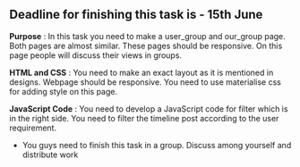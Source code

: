 ## Deadline for finishing this task is - 15th June

**Purpose** : In this task you need to make a user_group and our_group page. Both pages are almost similar. These pages should be responsive. On this page people will discuss their views in groups.

**HTML and CSS** : You need to make an exact layout as it is mentioned in designs. Webpage should be responsive. You need to use materialise css for adding style on this page.

**JavaScript Code** : You need to develop a JavaScript code for filter which is in the right side. You need to filter the timeline post according to the user requirement.

* You guys need to finish this task in a group. Discuss among yourself and distribute work
